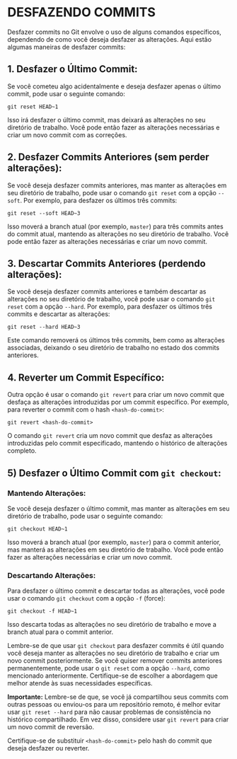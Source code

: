 # DESFAZENDO COMMITS
Desfazer commits no Git envolve o uso de alguns comandos específicos, dependendo de como você deseja desfazer as alterações. Aqui estão algumas maneiras de desfazer commits:

## 1. Desfazer o Último Commit:
Se você cometeu algo acidentalmente e deseja desfazer apenas o último commit, pode usar o seguinte comando:

```shell
git reset HEAD~1
```

Isso irá desfazer o último commit, mas deixará as alterações no seu diretório de trabalho. Você pode então fazer as alterações necessárias e criar um novo commit com as correções.

## 2. Desfazer Commits Anteriores (sem perder alterações):
Se você deseja desfazer commits anteriores, mas manter as alterações em seu diretório de trabalho, pode usar o comando `git reset` com a opção `--soft`. Por exemplo, para desfazer os últimos três commits:

```shell
git reset --soft HEAD~3
```

Isso moverá a branch atual (por exemplo, `master`) para três commits antes do commit atual, mantendo as alterações no seu diretório de trabalho. Você pode então fazer as alterações necessárias e criar um novo commit.

## 3. Descartar Commits Anteriores (perdendo alterações):
Se você deseja desfazer commits anteriores e também descartar as alterações no seu diretório de trabalho, você pode usar o comando `git reset` com a opção `--hard`. Por exemplo, para desfazer os últimos três commits e descartar as alterações:

```shell
git reset --hard HEAD~3
```

Este comando removerá os últimos três commits, bem como as alterações associadas, deixando o seu diretório de trabalho no estado dos commits anteriores.

## 4. Reverter um Commit Específico:
Outra opção é usar o comando `git revert` para criar um novo commit que desfaça as alterações introduzidas por um commit específico. Por exemplo, para reverter o commit com o hash `<hash-do-commit>`:

```shell
git revert <hash-do-commit>
```

O comando `git revert` cria um novo commit que desfaz as alterações introduzidas pelo commit especificado, mantendo o histórico de alterações completo.

## 5) Desfazer o Último Commit com `git checkout`:
### Mantendo Alterações:
Se você deseja desfazer o último commit, mas manter as alterações em seu diretório de trabalho, pode usar o seguinte comando:

```shell
git checkout HEAD~1
```

Isso moverá a branch atual (por exemplo, `master`) para o commit anterior, mas manterá as alterações em seu diretório de trabalho. Você pode então fazer as alterações necessárias e criar um novo commit.

### Descartando Alterações:
Para desfazer o último commit e descartar todas as alterações, você pode usar o comando `git checkout` com a opção `-f` (force):

```shell
git checkout -f HEAD~1
```

Isso descarta todas as alterações no seu diretório de trabalho e move a branch atual para o commit anterior.

Lembre-se de que usar `git checkout` para desfazer commits é útil quando você deseja manter as alterações no seu diretório de trabalho e criar um novo commit posteriormente. Se você quiser remover commits anteriores permanentemente, pode usar o `git reset` com a opção `--hard`, como mencionado anteriormente. Certifique-se de escolher a abordagem que melhor atende às suas necessidades específicas.

**Importante:** Lembre-se de que, se você já compartilhou seus commits com outras pessoas ou enviou-os para um repositório remoto, é melhor evitar usar `git reset --hard` para não causar problemas de consistência no histórico compartilhado. Em vez disso, considere usar `git revert` para criar um novo commit de reversão.

Certifique-se de substituir `<hash-do-commit>` pelo hash do commit que deseja desfazer ou reverter.